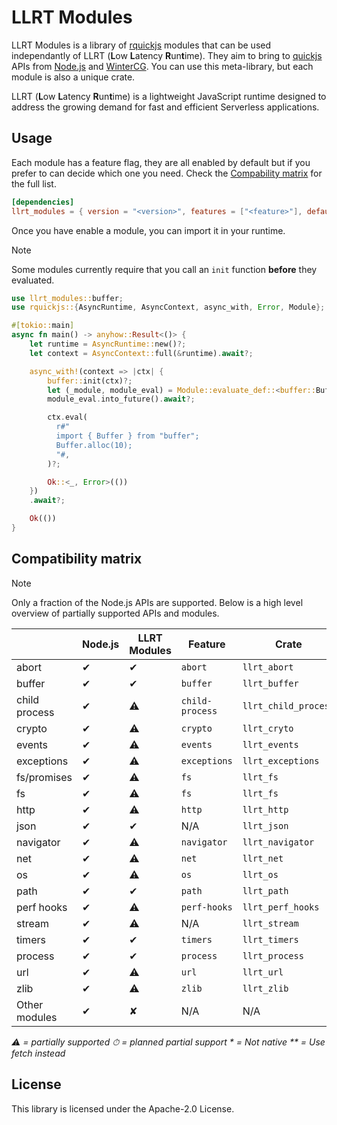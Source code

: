 # LLRT Modules

LLRT Modules is a library of [rquickjs](https://github.com/DelSkayn/rquickjs) modules that can be used independantly of LLRT (**L**ow **L**atency **R**un**t**ime). They aim to bring to [quickjs](https://bellard.org/quickjs/) APIs from [Node.js](https://nodejs.org/) and [WinterCG](https://wintercg.org/). You can use this meta-library, but each module is also a unique crate.

LLRT (**L**ow **L**atency **R**un**t**ime) is a lightweight JavaScript runtime designed to address the growing demand for fast and efficient Serverless applications.

## Usage

Each module has a feature flag, they are all enabled by default but if you prefer to can decide which one you need.
Check the [Compability matrix](#compatibility-matrix) for the full list.

```toml
[dependencies]
llrt_modules = { version = "<version>", features = ["<feature>"], default-features = false }
```

Once you have enable a module, you can import it in your runtime.

> [!NOTE]
> Some modules currently require that you call an `init` function **before** they evaluated.

```rust
use llrt_modules::buffer;
use rquickjs::{AsyncRuntime, AsyncContext, async_with, Error, Module};

#[tokio::main]
async fn main() -> anyhow::Result<()> {
    let runtime = AsyncRuntime::new()?;
    let context = AsyncContext::full(&runtime).await?;

    async_with!(context => |ctx| {
        buffer::init(ctx)?;
        let (_module, module_eval) = Module::evaluate_def::<buffer::BufferModule, _>(ctx.clone(), "buffer")?;
        module_eval.into_future().await?;

        ctx.eval(
          r#"
          import { Buffer } from "buffer";
          Buffer.alloc(10);
          "#,
        )?;

        Ok::<_, Error>(())
    })
    .await?;

    Ok(())
}
```

## Compatibility matrix

> [!NOTE]
> Only a fraction of the Node.js APIs are supported. Below is a high level overview of partially supported APIs and modules.

|               | Node.js | LLRT Modules | Feature         | Crate                |
| ------------- | ------- | ------------ | --------------- | -------------------- |
| abort         | ✔︎     | ✔︎️         | `abort`         | `llrt_abort`         |
| buffer        | ✔︎     | ✔︎️         | `buffer`        | `llrt_buffer`        |
| child process | ✔︎     | ⚠️           | `child-process` | `llrt_child_process` |
| crypto        | ✔︎     | ⚠️           | `crypto`        | `llrt_cryto`         |
| events        | ✔︎     | ⚠️           | `events`        | `llrt_events`        |
| exceptions    | ✔︎     | ⚠️           | `exceptions`    | `llrt_exceptions`    |
| fs/promises   | ✔︎     | ⚠️           | `fs`            | `llrt_fs`            |
| fs            | ✔︎     | ⚠️           | `fs`            | `llrt_fs`            |
| http          | ✔︎     | ⚠️           | `http`          | `llrt_http`          |
| json          | ✔︎     | ✔︎          | N/A             | `llrt_json`          |
| navigator     | ✔︎     | ⚠️           | `navigator`     | `llrt_navigator`     |
| net           | ✔︎     | ⚠️           | `net`           | `llrt_net`           |
| os            | ✔︎     | ⚠️           | `os`            | `llrt_os`            |
| path          | ✔︎     | ✔︎          | `path`          | `llrt_path`          |
| perf hooks    | ✔︎     | ⚠️           | `perf-hooks`    | `llrt_perf_hooks`    |
| stream        | ✔︎     | ⚠️           | N/A             | `llrt_stream`        |
| timers        | ✔︎     | ✔︎          | `timers`        | `llrt_timers`        |
| process       | ✔︎     | ✔︎          | `process`       | `llrt_process`       |
| url           | ✔︎     | ⚠️           | `url`           | `llrt_url`           |
| zlib          | ✔︎     | ⚠️           | `zlib`          | `llrt_zlib`          |
| Other modules | ✔︎     | ✘            | N/A             | N/A                  |

_⚠️ = partially supported_
_⏱ = planned partial support_
_\* = Not native_
_\*\* = Use fetch instead_

## License

This library is licensed under the Apache-2.0 License.
